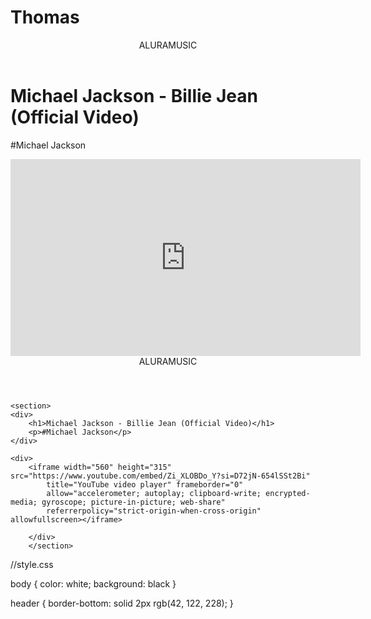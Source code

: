 # Thomas
<body>
<header>ALURAMUSIC</header>


<h1>Michael Jackson - Billie Jean (Official Video)</h1>
<p>#Michael Jackson</p>


<iframe width="560" height="315" src="https://www.youtube.com/embed/Zi_XLOBDo_Y?si=D72jN-654lSSt2Bi" title="YouTube video player" frameborder="0" allow="accelerometer; autoplay; clipboard-write; encrypted-media; gyroscope; picture-in-picture; web-share" referrerpolicy="strict-origin-when-cross-origin" allowfullscreen></iframe>
</body>










<html lang="pt-br"> 

<head>
    <link rel="stylesheet" href="styles.css">
</head>
<title>ALURAMUSIC</title>
</head>



<body>
    <header>ALURAMUSIC</header>

    <section>
    <div>
        <h1>Michael Jackson - Billie Jean (Official Video)</h1>
        <p>#Michael Jackson</p>
    </div>

    <div>
        <iframe width="560" height="315" src="https://www.youtube.com/embed/Zi_XLOBDo_Y?si=D72jN-654lSSt2Bi"
            title="YouTube video player" frameborder="0"
            allow="accelerometer; autoplay; clipboard-write; encrypted-media; gyroscope; picture-in-picture; web-share"
            referrerpolicy="strict-origin-when-cross-origin" allowfullscreen></iframe>

        </div>
        </section>

</body>

</html>


//style.css

body {
    color: white;
    background: black
}

header {
    border-bottom: solid 2px rgb(42, 122, 228);
}
